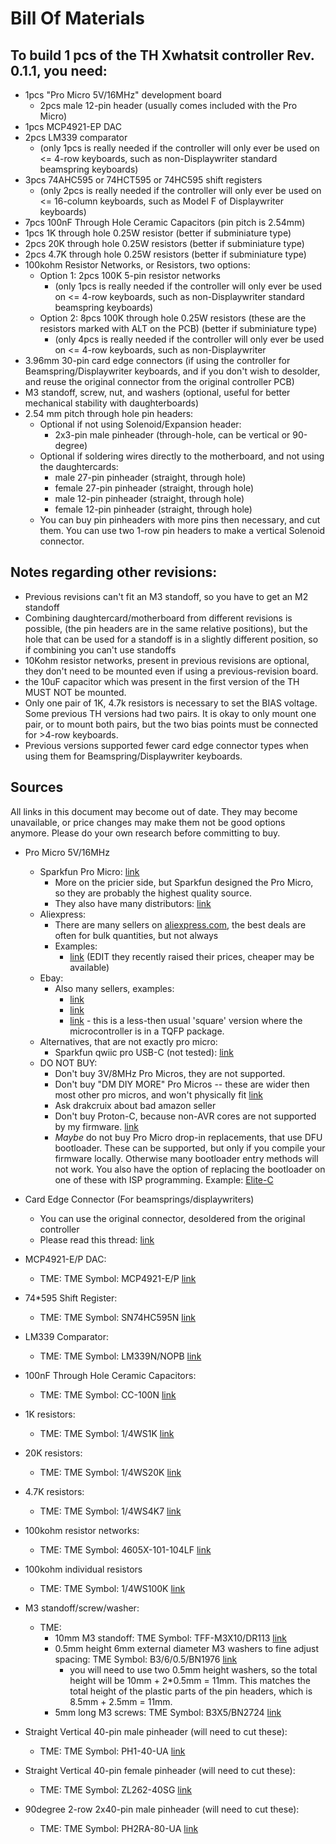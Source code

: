 # Bill Of Materials

## To build 1 pcs of the TH Xwhatsit controller Rev. 0.1.1, you need:

* 1pcs "Pro Micro 5V/16MHz" development board
    * 2pcs male 12-pin header (usually comes included with the Pro Micro)
* 1pcs MCP4921-EP DAC
* 2pcs LM339 comparator
    * (only 1pcs is really needed if the controller will only ever be used on <= 4-row keyboards, such as non-Displaywriter standard beamspring keyboards)
* 3pcs 74AHC595 or 74HCT595 or 74HC595 shift registers
    * (only 2pcs is really needed if the controller will only ever be used on <= 16-column keyboards, such as Model F of Displaywriter keyboards)
* 7pcs 100nF Through Hole Ceramic Capacitors (pin pitch is 2.54mm)
* 1pcs 1K through hole 0.25W resistor (better if subminiature type)
* 2pcs 20K through hole 0.25W resistors (better if subminiature type)
* 2pcs 4.7K through hole 0.25W resistors (better if subminiature type)
* 100kohm Resistor Networks, or Resistors, two options:
    * Option 1: 2pcs 100K 5-pin resistor networks
        * (only 1pcs is really needed if the controller will only ever be used on <= 4-row keyboards, such as non-Displaywriter standard beamspring keyboards)
    * Option 2: 8pcs 100K through hole 0.25W resistors (these are the resistors marked with ALT on the PCB)  (better if subminiature type)
        * (only 4pcs is really needed if the controller will only ever be used on <= 4-row keyboards, such as non-Displaywriter
* 3.96mm 30-pin card edge connectors (if using the controller for Beamspring/Displaywriter keyboards, and if you don't wish to desolder, and reuse the original connector from the original controller PCB)
* M3 standoff, screw, nut, and washers (optional, useful for better mechanical stability with daughterboards)
* 2.54 mm pitch through hole pin headers:
    * Optional if not using Solenoid/Expansion header:
        * 2x3-pin male pinheader (through-hole, can be vertical or 90-degree)
    * Optional if soldering wires directly to the motherboard, and not using the daughtercards:
        * male 27-pin pinheader (straight, through hole)
        * female 27-pin pinheader (straight, through hole)
        * male 12-pin pinheader (straight, through hole)
        * female 12-pin pinheader (straight, through hole)
    * You can buy pin pinheaders with more pins then necessary, and cut them. You can use two 1-row pin headers to make a vertical Solenoid connector.

## Notes regarding other revisions:

* Previous revisions can't fit an M3 standoff, so you have to get an M2 standoff
* Combining daughtercard/motherboard from different revisions is possible, (the pin headers are in the same relative positions), but the hole that can be used for a standoff is in a slightly different position, so if combining you can't use standoffs
* 10Kohm resistor networks, present in previous revisions are optional, they don't need to be mounted even if using a previous-revision board.
* the 10uF capacitor which was present in the first version of the TH MUST NOT be mounted.
* Only one pair of 1K, 4.7k resistors is necessary to set the BIAS voltage. Some previous TH versions had two pairs. It is okay to only mount one pair, or to mount both pairs, but the two bias points must be connected for >4-row keyboards.
* Previous versions supported fewer card edge connector types when using them for Beamspring/Displaywriter keyboards.


## Sources

All links in this document may become out of date. They may become unavailable, or price changes may make them not be good options anymore. Please do your own research before committing to buy.

* Pro Micro 5V/16MHz
    * Sparkfun Pro Micro: [link](https://www.sparkfun.com/products/12640)
        * More on the pricier side, but Sparkfun designed the Pro Micro, so they are probably the highest quality source.
        * They also have many distributors: [link](https://www.sparkfun.com/distributors)
    * Aliexpress:
        * There are many sellers on [aliexpress.com](https://www.aliexpress.com), the best deals are often for bulk quantities, but not always
        * Examples:
            * [link](https://www.aliexpress.com/item/4000087265549.html) (EDIT they recently raised their prices, cheaper may be available)
    * Ebay:
        * Also many sellers, examples:
            * [link](https://www.ebay.co.uk/itm/Pro-Micro-ATmega32U4-5V-16MHz-Replace-ATmega328-Pro-Mini-for-Arduino/283659748382?hash=item420b70441e:g:~zcAAOSwdbRdupUr)
            * [link](https://www.ebay.co.uk/itm/Arduino-Pro-Micro-ATmega32U4-MU-5V-16MHz-Leonardo-Compatible-Board/183467795511?ssPageName=STRK%3AMEBIDX%3AIT&_trksid=p2057872.m2749.l2649)
            * [link](https://www.ebay.co.uk/itm/Arduino-Pro-Micro-ATmega32U4-AU-5V-16MHz-Leonardo-Compatible-Board/183467793639?ssPageName=STRK%3AMEBIDX%3AIT&_trksid=p2057872.m2749.l2649) - this is a less-then usual 'square' version where the microcontroller is in a TQFP package.
    * Alternatives, that are not exactly pro micro:
        * Sparkfun qwiic pro USB-C (not tested): [link](https://www.sparkfun.com/products/15795)
    * DO NOT BUY:
        * Don't buy 3V/8MHz Pro Micros, they are not supported.
        * Don't buy "DM DIY MORE" Pro Micros -- these are wider then most other pro micros, and won't physically fit [link](https://www.ebay.co.uk/itm/ATMEGA32U4-Pro-Micro-3-3V-5V-8-16MHz-USB-Controller-Board-Bootloader-for-Arduino/153425765054?ssPageName=STRK%3AMEBIDX%3AIT&_trksid=p2057872.m2749.l2649)
        * Ask drakcruix about bad amazon seller
        * Don't buy Proton-C, because non-AVR cores are not supported by my firmware. [link](https://qmk.fm/proton-c/)
        * *Maybe* do not buy Pro Micro drop-in replacements, that use DFU bootloader. These can be supported, but only if you compile your firmware locally. Otherwise many bootloader entry methods will not work. You also have the option of replacing the bootloader on one of these with ISP programming. Example: [Elite-C](https://keeb.io/products/elite-c-low-profile-version-usb-c-pro-micro-replacement-atmega32u4)

* Card Edge Connector (For beamsprings/displaywriters)
    * You can use the original connector, desoldered from the original controller
    * Please read this thread: [link](https://deskthority.net/viewtopic.php?f=7&t=24511&p=473024&hilit=tightness#p473024)

* MCP4921-E/P DAC:
    * TME: TME Symbol: MCP4921-E/P [link](https://www.tme.eu/ro/en/details/mcp4921-e_p/d-a-converters-integrated-circuits/microchip-technology/)

* 74*595 Shift Register:
    * TME: TME Symbol: SN74HC595N [link](https://www.tme.eu/ro/en/details/sn74hc595n/shift-registers/texas-instruments/)

* LM339 Comparator:
    * TME: TME Symbol: LM339N/NOPB [link](https://www.tme.eu/ro/en/details/lm339n_nopb/tht-comparators/texas-instruments/)

* 100nF Through Hole Ceramic Capacitors:
    * TME: TME Symbol: CC-100N [link](https://www.tme.eu/ro/en/details/cc-100n/50v-tht-ceramic-capacitors/sr-passives/)
* 1K resistors:
    * TME: TME Symbol: 1/4WS1K [link](https://www.tme.eu/ro/en/details/1_4ws1k/1-4w-subminiature-carbon-tht-resistors/royal-ohm/cfr0s4j0102a50/)
* 20K resistors:
    * TME: TME Symbol: 1/4WS20K [link](https://www.tme.eu/ro/en/details/1_4ws20k/1-4w-subminiature-carbon-tht-resistors/royal-ohm/cfr0s4j0203a50/)
* 4.7K resistors:
    * TME: TME Symbol: 1/4WS4K7 [link](https://www.tme.eu/ro/en/details/1_4ws4k7/1-4w-subminiature-carbon-tht-resistors/royal-ohm/cfr0s4j0472a50/)
* 100kohm resistor networks:
    * TME: TME Symbol: 4605X-101-104LF [link](https://www.tme.eu/ro/en/details/4605x-101-104lf/tht-resistor-networks/bourns/)
* 100kohm individual resistors
    * TME: TME Symbol: 1/4WS100K [link](https://www.tme.eu/ro/en/details/1_4ws100k/1-4w-subminiature-carbon-tht-resistors/royal-ohm/cfr0s4j0104a50/)
* M3 standoff/screw/washer:
    * TME:
        * 10mm M3 standoff: TME Symbol: TFF-M3X10/DR113 [link](https://www.tme.eu/ro/en/details/tff-m3x10_dr113/metal-spacers/dremec/113x10/)
        * 0.5mm height 6mm external diameter M3 washers to fine adjust spacing: TME Symbol: B3/6/0.5/BN1976 [link](https://www.tme.eu/ro/en/details/b3_6_0.5_bn1976/washers/bossard/m3-6-0-5-bn1976-din988/)
            * you will need to use two 0.5mm height washers, so the total height will be 10mm + 2*0.5mm = 11mm. This matches the total height of the plastic parts of the pin headers, which is 8.5mm + 2.5mm = 11mm.
        * 5mm long M3 screws: TME Symbol: B3X5/BN2724 [link](https://www.tme.eu/ro/en/details/b3x5_bn2724/screws/bossard/m3x5-bn2724/)
* Straight Vertical 40-pin male pinheader (will need to cut these):
    * TME: TME Symbol: PH1-40-UA [link](https://www.tme.eu/ro/en/details/ph1-40-ua/pin-headers/adam-tech/)
* Straight Vertical 40-pin female pinheader (will need to cut these):
    * TME: TME Symbol: ZL262-40SG [link](https://www.tme.eu/ro/en/details/zl262-40sg/pin-headers/connfly/ds1023-1-40s21/)
* 90degree 2-row 2x40-pin male pinheader (will need to cut these):
    * TME: TME Symbol: PH2RA-80-UA [link](https://www.tme.eu/ro/en/details/ph2ra-80-ua/pin-headers/adam-tech/)


